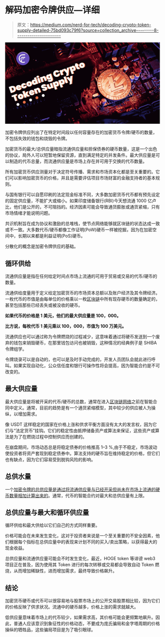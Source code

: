 # 解码加密令牌供应—详细

> 原文：<https://medium.com/nerd-for-tech/decoding-crypto-token-supply-detailed-75bd093c79f6?source=collection_archive---------8----------------------->

![](img/4ffba873dd7fa6b6b4fc71bb1589c5c1.png)

加密令牌供应列出了在特定时间段以任何容量存在的加密货币令牌/硬币的数量，不包括失效的钱包和烧毁的令牌。

加密货币的最大/总供应量暗指流通供应量和担保债券的硬币数量，这是一个出色的协议，局外人可以短暂地保留资源，直到满足特定的并发条件。最大供应量是可以制造的代币总量，而流通供应量是市场上存在并可用于交换的代币数量。

所有加密货币供应测量对于决定符号传播、需求和市场资本化都是至关重要的。它们可以影响加密货币的价格，并且是需要评估项目市场财富的金融支持者的基本规则。

与国有银行可以自愿印刷的法定现金标准不同，大多数加密货币代币都有预先设定的固定供应量，不能扩大或缩小。如果印度储备银行(RBI)今天想流通 1000 亿卢比，他们是公开的，不可阻挡的。经济因素可能会导致通货膨胀或通货紧缩，只有市场情绪才能说明问题。

共识机制旨在成为协议和激励的总堆栈，使节点网络能够就区块链的状态达成一致或不一致。大多数代币/硬币都像工作证明(PoW)硬币一样被挖掘，因为在加密空间中，长期以来都是利益证明(PoS)硬币。

分散化的概念是加密令牌供应的基础。

## **循环供给**

流通供应量是指在任何给定时间点市场上流通的可用于贸易或交易的代币/硬币的数量。

流通供给度量用于定义给定加密货币的市场资本总额以及账户经济及其令牌经济。一枚代币的市值是由每单位的价格乘以一枚[区块链](https://cointelegraph.com/blockchain-for-beginners/how-does-blockchain-work-everything-there-is-to-know)中所有现存硬币的数量确定的，甚至包括那些已经丢失或被没收的硬币。

**如果代币的价格是 1 美元，他们的最大供应量是 100，000。**

**比方说，每枚代币 1 美元乘以 100，000，市值为 100 万美元。**

流通供应也可以通过称为令牌燃烧的过程减少，这意味着通过将硬币发送到一个废弃的钱包来销毁硬币，在那里钱包访问也被销毁，这种情况的经典例子是 SHIBA 令牌组学。

令牌烧录可以是自动的，也可以是及时手动完成的，开发人员团队会就此进行呼叫。如果实现自动化，公众信任度和银行可操作性将会提高，因为智能合约是不可改变的。

## 最大供应量

最大供应量是将被开采的代币/硬币的总数，通常在进入[区块链网络](https://coinfantasy.io/blog/how-is-blockchain-transforming-the-gaming-industry/)之前在智能合同中定义。通常，目前的趋势是有一个通货紧缩模型，其中较少的供应被人为操纵，以增加需求。

像 USDT 这样稳定的国家在价格上涨和供求平衡方面没有太大的发言权，因为它们与“法定货币”挂钩。它们的稳定性由抵押储备资产或算法来保证，这些资产或算法是为了在燃烧过程中控制供应而创建的。

在崩盘期间，市场动态总是将稳定债券的价格推高 1–3 %,由于不稳定，市场波动使投资者将资产套现到稳定债券中。算法支持的硬币旨在维持稳定的价格，但它们也有缺点，因为它们容易受到脱钩风险的影响。

## 总供水量

一个[加密令牌的总供应量是通过将流通供应量与已经开采但尚未在市场上流通的硬币数量相加计算出来的](https://coinfantasy.io/blog/crypto-day-trading/)。通常，代币的智能合约对最大和总供应量有上限。

## 总供应量与最大和循环供应量

循环供给和最大供给以它们自己的方式同样重要。

价格可能会在未来发生变化，这对于投资者来说是一个至关重要的不安全因素，他们根据每个指标在总供应量中的表现来计划不同的买入/卖出策略，以获得最大的现金收益。

总供应量和流通供应量可能会不时发生变化，最近，HOGE token 等诽谤 web3 项目正在普及，因为使用其 Token 进行的每次转移或交易都会导致自动 Token 燃烧，从而增加稀缺性，进而增加需求，最终导致价格飙升。

## **结论**

加密货币硬币或代币可以很容易地与股票市场上的公开交易股票相比较，因为它们的价格反映了供求状况。流通中的硬币越多，价格上涨的需求就越大。

低供应量意味着市场上的代币较少，如果需求高，其价格可能会更频繁地飙升。因此，普通人应该意识到象征性的价格动态，不要成为庞氏骗局和金字塔周期的价格操纵的牺牲品，这些骗局项目是为了吸引眼球。
